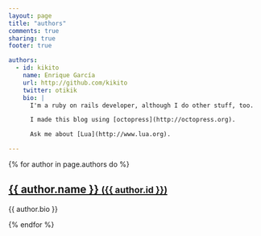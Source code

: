 ```yaml
---
layout: page
title: "authors"
comments: true
sharing: true
footer: true

authors:
  - id: kikito
    name: Enrique García
    url: http://github.com/kikito
    twitter: otikik
    bio: |
      I'm a ruby on rails developer, although I do other stuff, too.

      I made this blog using [octopress](http://octopress.org).

      Ask me about [Lua](http://www.lua.org).

---
```


{% for author in page.authors do %}
<h2 id="{{author.id}}"><a href="{{ author.url }}">{{ author.name }} <small>({{ author.id }})</small></a></h2>

{{ author.bio }}

{% endfor %}

